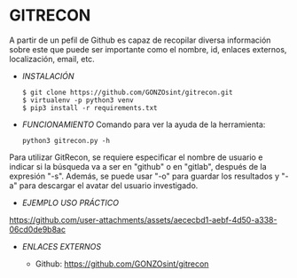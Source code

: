 # **GITRECON**

A partir de un pefil de Github es capaz de recopilar diversa información sobre este que puede ser importante como el nombre, id, enlaces externos, localización, email, etc.

- *INSTALACIÓN*

      $ git clone https://github.com/GONZOsint/gitrecon.git
      $ virtualenv -p python3 venv
      $ pip3 install -r requirements.txt
  
- *FUNCIONAMIENTO*
Comando para ver la ayuda de la herramienta:

      python3 gitrecon.py -h

Para utilizar GitRecon, se requiere especificar el nombre de usuario e indicar si la búsqueda va a ser en "github" o en "gitlab", después de la expresión "-s".
Además, se puede usar "-o" para guardar los resultados y "-a" para descargar el avatar del usuario investigado.


- *EJEMPLO USO PRÁCTICO*


https://github.com/user-attachments/assets/aececbd1-aebf-4d50-a338-06cd0de9b8ac



- *ENLACES EXTERNOS*

  - Github: https://github.com/GONZOsint/gitrecon
